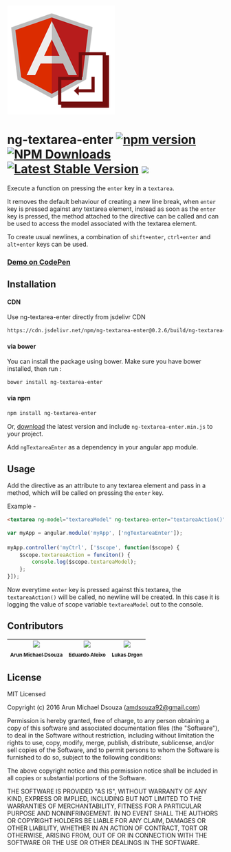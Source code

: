 <img src="https://github.com/ArunMichaelDsouza/ng-textarea-enter/raw/master/icon.png" width="250" height="auto" alt="ng-textarea-enter icon"/>

# ng-textarea-enter [![npm version](https://badge.fury.io/js/ng-textarea-enter.svg)](https://badge.fury.io/js/ng-textarea-enter) [![NPM Downloads](https://img.shields.io/npm/dm/ng-textarea-enter.svg?style=flat-square)](https://www.npmjs.com/package/ng-textarea-enter) [![Latest Stable Version](https://img.shields.io/bower/v/ng-textarea-enter.svg?style=flat-square)](http://bower.io/search/?q=ng-textarea-enter) [![](https://data.jsdelivr.com/v1/package/npm/ng-textarea-enter/badge)](https://www.jsdelivr.com/package/npm/ng-textarea-enter)

Execute a function on pressing the ``enter`` key in a ``textarea``.

It removes the default behaviour of creating a new line break, when ``enter`` key is pressed against any textarea element, instead as soon as the ``enter`` key is pressed, the method attached to the directive can be called and can be used to access the model associated with the textarea element. 

To create usual newlines, a combination of ``shift+enter``, ``ctrl+enter`` and ``alt+enter`` keys can be used.

### [Demo on CodePen](http://codepen.io/amdsouza92/pen/pyNMjQ)

## Installation

#### CDN 

Use ng-textarea-enter directly from jsdelivr CDN

```html
https://cdn.jsdelivr.net/npm/ng-textarea-enter@0.2.6/build/ng-textarea-enter.min.js
```

#### via bower

You can install the package using bower. Make sure you have bower installed, then run : 

```html
bower install ng-textarea-enter
```

#### via npm

```html
npm install ng-textarea-enter
```

Or, [download](https://github.com/ArunMichaelDsouza/ng-textarea-enter/releases) the latest version and include ``ng-textarea-enter.min.js`` to your project.

Add ``ngTextareaEnter`` as a dependency in your angular app module.

## Usage

Add the directive as an attribute to any textarea element and pass in a method, which will be called on pressing the ``enter`` key.

Example - 
```html
<textarea ng-model="textareaModel" ng-textarea-enter="textareaAction()"></textarea>
```

```javascript
var myApp = angular.module('myApp', ['ngTextareaEnter']);

myApp.controller('myCtrl', ['$scope', function($scope) {
    $scope.textareaAction = funciton() {
    	console.log($scope.textareaModel);
	};
}]);
```

Now everytime ``enter`` key is pressed against this textarea, the ``textareaAction()`` will be called, no newline will be created. In this case it is logging the value of scope variable ``textareaModel`` out to the console.

## Contributors

| [<img src="https://avatars3.githubusercontent.com/u/4924614" width="100px;"/><br /><sub><b>Arun Michael Dsouza</b></sub>](https://github.com/ArunMichaelDsouza)<br />| [<img src="https://avatars0.githubusercontent.com/u/6951209" width="100px;"/><br /><sub><b>Eduardo Aleixo</b></sub>](https://github.com/eh-am)<br />| [<img src="https://avatars0.githubusercontent.com/u/15611832" width="100px;"/><br /><sub><b>Lukas Drgon</b></sub>](https://github.com/LukasDrgon)<br /> |
| :---: | :---: | :---: |

## License

MIT Licensed

Copyright (c) 2016 Arun Michael Dsouza (amdsouza92@gmail.com)

Permission is hereby granted, free of charge, to any person obtaining a copy of this software and associated documentation files (the "Software"), to deal in the Software without restriction, including without limitation the rights to use, copy, modify, merge, publish, distribute, sublicense, and/or sell copies of the Software, and to permit persons to whom the Software is furnished to do so, subject to the following conditions:

The above copyright notice and this permission notice shall be included in all copies or substantial portions of the Software.

THE SOFTWARE IS PROVIDED "AS IS", WITHOUT WARRANTY OF ANY KIND, EXPRESS OR IMPLIED, INCLUDING BUT NOT LIMITED TO THE WARRANTIES OF MERCHANTABILITY, FITNESS FOR A PARTICULAR PURPOSE AND NONINFRINGEMENT. IN NO EVENT SHALL THE AUTHORS OR COPYRIGHT HOLDERS BE LIABLE FOR ANY CLAIM, DAMAGES OR OTHER LIABILITY, WHETHER IN AN ACTION OF CONTRACT, TORT OR OTHERWISE, ARISING FROM, OUT OF OR IN CONNECTION WITH THE SOFTWARE OR THE USE OR OTHER DEALINGS IN THE SOFTWARE.


